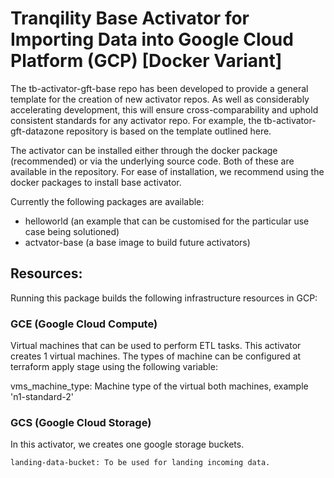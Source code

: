 # Tranqility Base Activator for Importing Data into Google Cloud Platform (GCP) [Docker Variant]

The tb-activator-gft-base repo has been developed to provide a general template for the creation of new activator repos. As well as considerably accelerating development, this will ensure cross-comparability and uphold consistent standards for any activator repo. For example, the tb-activator-gft-datazone repository is based on the template outlined here.

The activator can be installed either through the docker package (recommended) or via the underlying source code. Both of these are available in the repository. For ease of installation, we recommend using the docker packages to install base activator.  

Currently the following packages are available:
* helloworld (an example that can be customised for the particular use case being solutioned)
* actvator-base (a base image to build future activators)

## Resources:
Running this package builds the following infrastructure resources in GCP:

### GCE (Google Cloud Compute)

Virtual machines that can be used to perform ETL tasks. This activator creates 1 virtual machines. The types of machine can be configured at terraform apply stage using the following variable:

vms_machine_type: Machine type of the virtual both machines, example 'n1-standard-2'

### GCS (Google Cloud Storage)

In this activator, we creates one google storage buckets.

    landing-data-bucket: To be used for landing incoming data.
